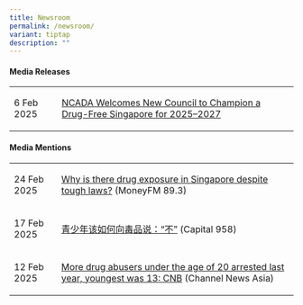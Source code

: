```yaml
---
title: Newsroom
permalink: /newsroom/
variant: tiptap
description: ""
---
```

<h4>Media Releases</h4>
<table style="minWidth: 50px">
<colgroup>
<col>
<col>
</colgroup>
<tbody>
<tr>
<td rowspan="1" colspan="1">
<p>6 Feb 2025</p>
</td>
<td rowspan="1" colspan="1">
<p><a href="/files/MR_New_Council_2025_2027.pdf" rel="noopener nofollow" target="_blank">NCADA Welcomes New Council to Champion a Drug-Free Singapore for 2025–2027</a>
</p>
</td>
</tr>
</tbody>
</table>
<p></p>
<h4>Media Mentions</h4>
<table style="minWidth: 50px">
<colgroup>
<col>
<col>
</colgroup>
<tbody>
<tr>
<td rowspan="1" colspan="1">
<p>24 Feb 2025</p>
</td>
<td rowspan="1" colspan="1">
<p><a href="https://omny.fm/shows/moneyfm-morning-show/morning-shot-why-is-there-drug-exposure-in-singapo" rel="noopener nofollow" target="_blank">Why is there drug exposure in Singapore despite tough laws?</a> (MoneyFM
89.3)</p>
</td>
</tr>
<tr>
<td rowspan="1" colspan="1">
<p>17 Feb 2025</p>
</td>
<td rowspan="1" colspan="1">
<p><a href="https://www.facebook.com/capital958/videos/1306764767210400" rel="noopener nofollow" target="_blank">青少年该如何向毒品说：“不”</a> (Capital
958)</p>
</td>
</tr>
<tr>
<td rowspan="1" colspan="1">
<p>12 Feb 2025</p>
</td>
<td rowspan="1" colspan="1">
<p><a href="https://www.channelnewsasia.com/watch/more-drug-abusers-under-age-20-arrested-last-year-youngest-was-13-cnb-4933731" rel="noopener nofollow" target="_blank">More drug abusers under the age of 20 arrested last year, youngest was 13: CNB</a> (Channel
News Asia)</p>
</td>
</tr>
</tbody>
</table>
<p></p>